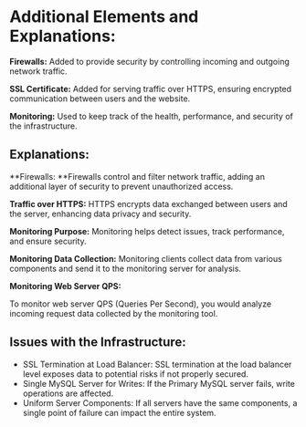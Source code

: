# Additional Elements and Explanations:

**Firewalls:** Added to provide security by controlling incoming and outgoing network traffic.

**SSL Certificate:** Added for serving traffic over HTTPS, ensuring encrypted communication between users and the website.

**Monitoring:** Used to keep track of the health, performance, and security of the infrastructure.

## Explanations:

**Firewalls: **Firewalls control and filter network traffic, adding an additional layer of security to prevent unauthorized access.

**Traffic over HTTPS:** HTTPS encrypts data exchanged between users and the server, enhancing data privacy and security.

**Monitoring Purpose:** Monitoring helps detect issues, track performance, and ensure security.

**Monitoring Data Collection:** Monitoring clients collect data from various components and send it to the monitoring server for analysis.

**Monitoring Web Server QPS:**

To monitor web server QPS (Queries Per Second), you would analyze incoming request data collected by the monitoring tool.
## Issues with the Infrastructure:

* SSL Termination at Load Balancer: SSL termination at the load balancer level exposes data to potential risks if not properly secured.
* Single MySQL Server for Writes: If the Primary MySQL server fails, write operations are affected.
* Uniform Server Components: If all servers have the same components, a single point of failure can impact the entire system.
